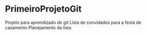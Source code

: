 # PrimeiroProjetoGit
Projeto para aprendizado do git
Lista de convidados para a festa de casamento
Planejamento da lista 

